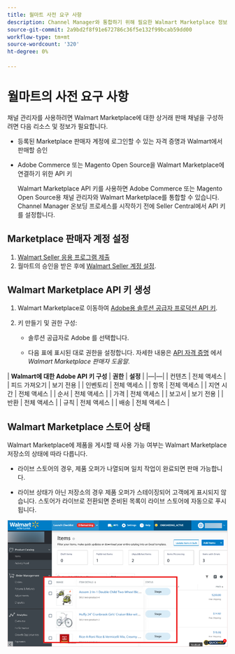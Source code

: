 ```yaml
---
title: 월마트 사전 요구 사항
description: Channel Manager와 통합하기 위해 필요한 Walmart Marketplace 정보 및 리소스가 있는지 확인합니다.
source-git-commit: 2a9bd2f8f91e672786c36f5e132f99bcab59dd00
workflow-type: tm+mt
source-wordcount: '320'
ht-degree: 0%

---
```



# 월마트의 사전 요구 사항

채널 관리자를 사용하려면 Walmart Marketplace에 대한 상거래 판매 채널을 구성하려면 다음 리소스 및 정보가 필요합니다.

* 등록된 Marketplace 판매자 계정에 로그인할 수 있는 자격 증명과 Walmart에서 판매할 승인

* Adobe Commerce 또는 Magento Open Source을 Walmart Marketplace에 연결하기 위한 API 키

   Walmart Marketplace API 키를 사용하면 Adobe Commerce 또는 Magento Open Source용 채널 관리자와 Walmart Marketplace를 통합할 수 있습니다. Channel Manager 온보딩 프로세스를 시작하기 전에 Seller Central에서 API 키를 설정합니다.

## Marketplace 판매자 계정 설정

1. [Walmart Seller 응용 프로그램 제출](https://marketplace-apply.walmart.com/apply?id=0014M00001zivMpQAI)
1. 월마트의 승인을 받은 후에 [Walmart Seller 계정 설정](https://sellerhelp.walmart.com/seller/s/guide?article=000008219).

## Walmart Marketplace API 키 생성

1. Walmart Marketplace로 이동하여 [Adobe용 솔루션 공급자 프로덕션 API 키](https://developer.walmart.com/#preloginModal?redirectUri=https%3A%2F%2Fdeveloper.walmart.com%2Faccount%2FgenerateKey).

1. 키 만들기 및 권한 구성:

   * 솔루션 공급자로 Adobe 를 선택합니다.

   * 다음 표에 표시된 대로 권한을 설정합니다. 자세한 내용은 [API 자격 증명](https://sellerhelp.walmart.com/seller/s/guide?article=000006422) 에서 _Walmart Marketplace 판매자 도움말_.

|    **Walmart에 대한 Adobe API 키 구성**
| **권한** | **설정** | |—|—| | 컨텐츠 | 전체 액세스 | | 피드 가져오기 | 보기 전용 | | 인벤토리 | 전체 액세스 | | 항목 | 전체 액세스 | | 지연 시간 | 전체 액세스 | | 순서 | 전체 액세스 | | 가격 | 전체 액세스 | | 보고서 | 보기 전용 | | 반환 | 전체 액세스 | | 규칙 | 전체 액세스 | | 배송 | 전체 액세스 |

## Walmart Marketplace 스토어 상태

Walmart Marketplace에 제품을 게시할 때 사용 가능 여부는 Walmart Marketplace 저장소의 상태에 따라 다릅니다.

* 라이브 스토어의 경우, 제품 오퍼가 나열되며 일치 작업이 완료되면 판매 가능합니다.

* 라이브 상태가 아닌 저장소의 경우 제품 오퍼가 스테이징되어 고객에게 표시되지 않습니다. 스토어가 라이브로 전환되면 준비된 목록이 라이브 스토어에 자동으로 푸시됩니다.

![[!DNL Walmart Seller Central] 준비된 제품](assets/walmart-seller-central-staged.png)
